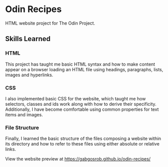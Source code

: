 # Odin Recipes

HTML website project for The Odin Project.

## Skills Learned

### HTML
This project has taught me basic HTML syntax and how to make content appear on a browser loading an HTML file using headings, paragraphs, lists, images and hyperlinks. 

### CSS
I also implemented basic CSS for the website, which taught me how selectors, classes and ids work along with how to derive their specificity. Additionally, I have become comfortable using common properties for text items and images.

### File Structure
Finally, I learned the basic structure of the files composing a website within its directory and how to refer to these files using either absolute or relative links.

View the website preview at https://gabgosrob.github.io/odin-recipes/
